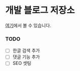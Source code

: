 # 개발 블로그 저장소
[여기](https://python-choigosu.com)에서 볼 수 있습니다.

### TODO
- [ ] 한글 검색 추가
- [ ] 댓글 기능 추가
- [ ] SEO 셋팅
